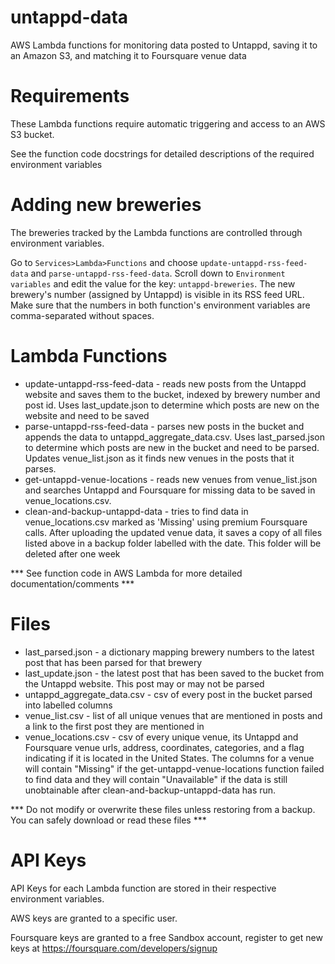 # untappd-data
AWS Lambda functions for monitoring data posted to Untappd, saving it to an Amazon S3, and matching it to Foursquare venue data

# Requirements

These Lambda functions require automatic triggering and access to an AWS S3 bucket.

See the function code docstrings for detailed descriptions of the required environment variables

# Adding new breweries

The breweries tracked by the Lambda functions are controlled through environment variables.

Go to `Services>Lambda>Functions` and choose `update-untappd-rss-feed-data` and `parse-untappd-rss-feed-data`.
Scroll down to `Environment variables` and edit the value for the key: `untappd-breweries`.
The new brewery's number (assigned by Untappd) is visible in its RSS feed URL.
Make sure that the numbers in both function's environment variables are comma-separated without spaces.

# Lambda Functions

* update-untappd-rss-feed-data - reads new posts from the Untappd website and saves them to the bucket, indexed by brewery number and post id. Uses last_update.json to determine which posts are new on the website and need to be saved
* parse-untappd-rss-feed-data - parses new posts in the bucket and appends the data to untappd_aggregate_data.csv. Uses last_parsed.json to determine which posts are new in the bucket and need to be parsed. Updates venue_list.json as it finds new venues in the posts that it parses.
* get-untappd-venue-locations - reads new venues from venue_list.json and searches Untappd and Foursquare for missing data to be saved in venue_locations.csv.
* clean-and-backup-untappd-data - tries to find data in venue_locations.csv marked as 'Missing' using premium Foursquare calls. After uploading the updated venue data, it saves a copy of all files listed above in a backup folder labelled with the date. This folder will be deleted after one week

*** See function code in AWS Lambda for more detailed documentation/comments ***

# Files

* last_parsed.json - a dictionary mapping brewery numbers to the latest post that has been parsed for that brewery
* last_update.json - the latest post that has been saved to the bucket from the Untappd website. This post may or may not be parsed
* untappd_aggregate_data.csv - csv of every post in the bucket parsed into labelled columns
* venue_list.csv - list of all unique venues that are mentioned in posts and a link to the first post they are mentioned in
* venue_locations.csv - csv of every unique venue, its Untappd and Foursquare venue urls, address, coordinates, categories, and a flag indicating if it is located in the United States. The columns for a venue will contain "Missing" if the get-untappd-venue-locations function failed to find data and they will contain "Unavailable" if the data is still unobtainable after clean-and-backup-untappd-data has run.

*** Do not modify or overwrite these files unless restoring from a backup. You can safely download or read these files ***


# API Keys

API Keys for each Lambda function are stored in their respective environment variables.

AWS keys are granted to a specific user.

Foursquare keys are granted to a free Sandbox account, register to get new keys at https://foursquare.com/developers/signup
